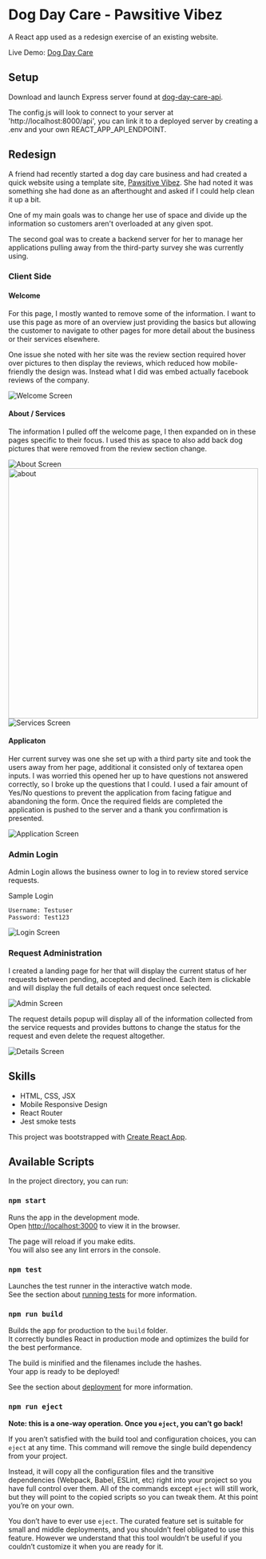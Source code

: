 # Dog Day Care - Pawsitive Vibez

A React app used as a redesign exercise of an existing website.

Live Demo: [Dog Day Care](https://dog-day-care-app.now.sh)

## Setup

Download and launch Express server found at [dog-day-care-api](https://github.com/alexnwalters/dog-day-care-api).

The config.js will look to connect to your server at 'http://localhost:8000/api', you can link it to a deployed server by creating a .env and your own REACT_APP_API_ENDPOINT.

## Redesign

A friend had recently started a dog day care business and had created a quick website using a template site, [Pawsitive Vibez](https://www.pawsitivevibezmd.com/).  She had noted it was something she had done as an afterthought and asked if I could help clean it up a bit.

One of my main goals was to change her use of space and divide up the information so customers aren't overloaded at any given spot.  

The second goal was to create a backend server for her to manage her applications pulling away from the third-party survey she was currently using.

### Client Side

#### Welcome

For this page, I mostly wanted to remove some of the information.  I want to use this page as more of an overview just providing the basics but allowing the customer to navigate to other pages for more detail about the business or their services elsewhere.

One issue she noted with her site was the review section required hover over pictures to then display the reviews, which reduced how mobile-friendly the design was.  Instead what I did was embed actually facebook reviews of the company.

![Welcome Screen](https://github.com/alexnwalters/Dog-Day-Care-App/blob/master/readme_pics/screenshot_welcome_ipad.png?s=500 "Welcome")

#### About / Services

The information I pulled off the welcome page, I then expanded on in these pages specific to their focus.  I used this as space to also add back dog pictures that were removed from the review section change.

![About Screen](https://github.com/alexnwalters/Dog-Day-Care-App/blob/master/readme_pics/screenshot_about_ipad.png "About")
<img src="https://github.com/alexnwalters/Dog-Day-Care-App/blob/master/readme_pics/screenshot_about_ipad.png" alt="about" width="500px" />
![Services Screen](https://github.com/alexnwalters/Dog-Day-Care-App/blob/master/readme_pics/screenshot_services_ipad.png "Services")

#### Applicaton 

Her current survey was one she set up with a third party site and took the users away from her page, additional it consisted only of textarea open inputs. I was worried this opened her up to have questions not answered correctly, so I broke up the questions that I could.  I used a fair amount of Yes/No questions to prevent the application from facing fatigue and abandoning the form. Once the required fields are completed the application is pushed to the server and a thank you confirmation is presented.

![Application Screen](https://github.com/alexnwalters/Dog-Day-Care-App/blob/master/readme_pics/screenshot_application_ipad.png "Application")

### Admin Login

Admin Login allows the business owner to log in to review stored service requests.

Sample Login

```
Username: Testuser
Password: Test123
```
![Login Screen](https://github.com/alexnwalters/Dog-Day-Care-App/blob/master/readme_pics/screenshot_login_ipad.png "Login")

### Request Administration

I created a landing page for her that will display the current status of her requests between pending, accepted and declined.  Each item is clickable and will display the full details of each request once selected.

![Admin Screen](https://github.com/alexnwalters/Dog-Day-Care-App/blob/master/readme_pics/screenshot_admin_ipad.png "Admin")

The request details popup will display all of the information collected from the service requests and provides buttons to change the status for the request and even delete the request altogether.

![Details Screen](https://github.com/alexnwalters/Dog-Day-Care-App/blob/master/readme_pics/screenshot_details_ipad.png "Details")

## Skills

* HTML, CSS, JSX
* Mobile Responsive Design
* React Router
* Jest smoke tests

This project was bootstrapped with [Create React App](https://github.com/facebook/create-react-app).

## Available Scripts

In the project directory, you can run:

### `npm start`

Runs the app in the development mode.<br />
Open [http://localhost:3000](http://localhost:3000) to view it in the browser.

The page will reload if you make edits.<br />
You will also see any lint errors in the console.

### `npm test`

Launches the test runner in the interactive watch mode.<br />
See the section about [running tests](https://facebook.github.io/create-react-app/docs/running-tests) for more information.

### `npm run build`

Builds the app for production to the `build` folder.<br />
It correctly bundles React in production mode and optimizes the build for the best performance.

The build is minified and the filenames include the hashes.<br />
Your app is ready to be deployed!

See the section about [deployment](https://facebook.github.io/create-react-app/docs/deployment) for more information.

### `npm run eject`

**Note: this is a one-way operation. Once you `eject`, you can’t go back!**

If you aren’t satisfied with the build tool and configuration choices, you can `eject` at any time. This command will remove the single build dependency from your project.

Instead, it will copy all the configuration files and the transitive dependencies (Webpack, Babel, ESLint, etc) right into your project so you have full control over them. All of the commands except `eject` will still work, but they will point to the copied scripts so you can tweak them. At this point you’re on your own.

You don’t have to ever use `eject`. The curated feature set is suitable for small and middle deployments, and you shouldn’t feel obligated to use this feature. However we understand that this tool wouldn’t be useful if you couldn’t customize it when you are ready for it.
